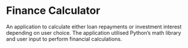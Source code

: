 # Finance Calculator

An application to calculate either loan repayments or investment interest depending on user choice. 
The application utilised Python’s math library and user input to perform financial calculations.
